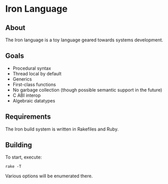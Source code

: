 # Iron Language #

## About ##

The Iron language is a toy language geared towards systems development.

## Goals ##

- Procedural syntax
- Thread local by default
- Generics
- First-class functions
- No garbage collection (though possible semantic support in the future)
- C ABI interop
- Algebraic datatypes

## Requirements ##
The Iron build system is written in Rakefiles and Ruby.

## Building ##

To start, execute:

    rake -T

Various options will be enumerated there.

